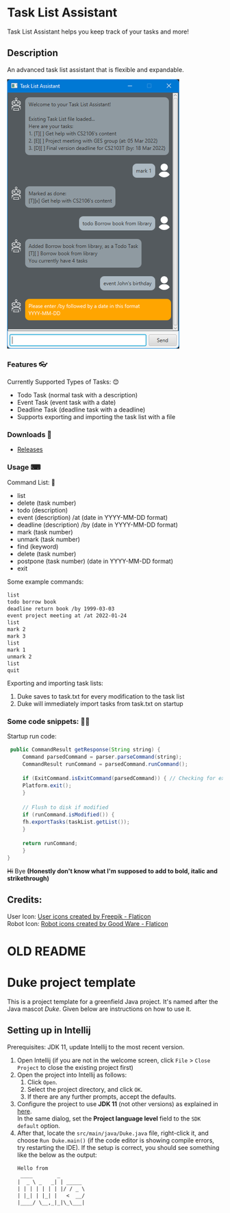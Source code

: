 # Task List Assistant 
Task List Assistant helps you keep track of your tasks and more!

## Description
An advanced task list assistant that is flexible and expandable.

![image](docs/Ui.png)

### Features 👓
Currently Supported Types of Tasks: 😊
- Todo Task (normal task with a description)
- Event Task (event task with a date)
- Deadline Task (deadline task with a deadline)
- Supports exporting and importing the task list with a file

### Downloads 🔽
- [Releases](https://github.com/Kidsnd274/ip/releases)

### Usage ⌨
Command List: 📜
- list
- delete (task number)
- todo (description)
- event (description) /at (date in YYYY-MM-DD format)
- deadline (description) /by (date in YYYY-MM-DD format)
- mark (task number)
- unmark (task number)
- find (keyword)
- delete (task number)
- postpone (task number) (date in YYYY-MM-DD format)
- exit

Some example commands:
```
list
todo borrow book
deadline return book /by 1999-03-03
event project meeting at /at 2022-01-24
list
mark 2
mark 3
list
mark 1
unmark 2
list
quit
```

Exporting and importing task lists:
1. Duke saves to task.txt for every modification to the task list
2. Duke will immediately import tasks from task.txt on startup

### Some code snippets: 👩‍💻
Startup run code:
```java
 public CommandResult getResponse(String string) {
     Command parsedCommand = parser.parseCommand(string);
     CommandResult runCommand = parsedCommand.runCommand();

     if (ExitCommand.isExitCommand(parsedCommand)) { // Checking for exit
     Platform.exit();
     }

     // Flush to disk if modified
     if (runCommand.isModified()) {
     fh.exportTasks(taskList.getList());
     }

     return runCommand;
     }
}
 ```
~~Hi~~ Bye **(Honestly don't know what I'm supposed to add to bold, italic and strikethrough)**

## Credits:
User Icon: <a href="https://www.flaticon.com/free-icons/user" title="user icons">User icons created by Freepik - Flaticon</a>\
Robot Icon: <a href="https://www.flaticon.com/free-icons/robot" title="robot icons">Robot icons created by Good Ware - Flaticon</a>






# OLD README

# Duke project template

This is a project template for a greenfield Java project. It's named after the Java mascot _Duke_. Given below are instructions on how to use it.

## Setting up in Intellij

Prerequisites: JDK 11, update Intellij to the most recent version.

1. Open Intellij (if you are not in the welcome screen, click `File` > `Close Project` to close the existing project first)
1. Open the project into Intellij as follows:
   1. Click `Open`.
   1. Select the project directory, and click `OK`.
   1. If there are any further prompts, accept the defaults.
1. Configure the project to use **JDK 11** (not other versions) as explained in [here](https://www.jetbrains.com/help/idea/sdk.html#set-up-jdk).<br>
   In the same dialog, set the **Project language level** field to the `SDK default` option.
3. After that, locate the `src/main/java/Duke.java` file, right-click it, and choose `Run Duke.main()` (if the code editor is showing compile errors, try restarting the IDE). If the setup is correct, you should see something like the below as the output:
   ```
   Hello from
    ____        _        
   |  _ \ _   _| | _____ 
   | | | | | | | |/ / _ \
   | |_| | |_| |   <  __/
   |____/ \__,_|_|\_\___|
   ```

